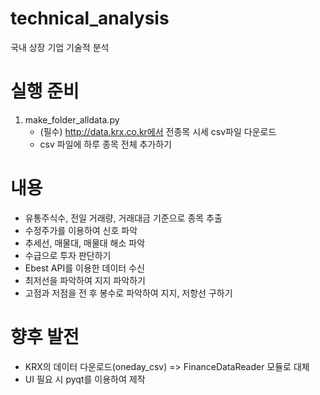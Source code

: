 # technical_analysis
국내 상장 기업 기술적 분석

# 실행 준비
1. make_folder_alldata.py 
   - (필수) http://data.krx.co.kr에서 전종목 시세 csv파일 다운로드
   - csv 파일에 하루 종목 전체 추가하기

# 내용
 - 유통주식수, 전일 거래량, 거래대금 기준으로 종목 추출
 - 수정주가를 이용하여 신호 파악
 - 추세선, 매물대, 매물대 해소 파악
 - 수급으로 투자 판단하기
 - Ebest API를 이용한 데이터 수신
 - 최저선을 파악하여 지지 파악하기
 - 고점과 저점을 전 후 봉수로 파악하여 지지, 저항선 구하기

# 향후 발전
 - KRX의 데이터 다운로드(oneday_csv) => FinanceDataReader 모듈로 대체
 - UI 필요 시 pyqt를 이용하여 제작
